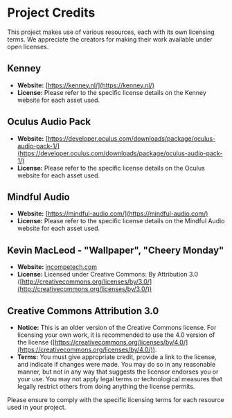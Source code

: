 # Project Credits

This project makes use of various resources, each with its own licensing terms. We appreciate the creators for making their work available under open licenses.

## Kenney

- **Website:** [https://kenney.nl/](https://kenney.nl/)
- **License:** Please refer to the specific license details on the Kenney website for each asset used.

## Oculus Audio Pack

- **Website:** [https://developer.oculus.com/downloads/package/oculus-audio-pack-1/](https://developer.oculus.com/downloads/package/oculus-audio-pack-1/)
- **License:** Please refer to the specific license details on the Oculus website for each asset used.

## Mindful Audio

- **Website:** [https://mindful-audio.com/](https://mindful-audio.com/)
- **License:** Please refer to the specific license details on the Mindful Audio website for each asset used.

## Kevin MacLeod - "Wallpaper", "Cheery Monday"

- **Website:** [incompetech.com](https://incompetech.com/)
- **License:** Licensed under Creative Commons: By Attribution 3.0 ([http://creativecommons.org/licenses/by/3.0/](http://creativecommons.org/licenses/by/3.0/))

## Creative Commons Attribution 3.0

- **Notice:** This is an older version of the Creative Commons license. For licensing your own work, it is recommended to use the 4.0 version of the license ([https://creativecommons.org/licenses/by/4.0/](https://creativecommons.org/licenses/by/4.0/)).
- **Terms:** You must give appropriate credit, provide a link to the license, and indicate if changes were made. You may do so in any reasonable manner, but not in any way that suggests the licensor endorses you or your use. You may not apply legal terms or technological measures that legally restrict others from doing anything the license permits.

Please ensure to comply with the specific licensing terms for each resource used in your project.
